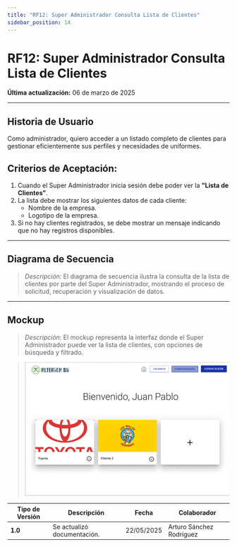 ```yaml
---
title: "RF12: Super Administrador Consulta Lista de Clientes"
sidebar_position: 14
---
```


# RF12: Super Administrador Consulta Lista de Clientes

**Última actualización:** 06 de marzo de 2025

---

## Historia de Usuario

Como administrador, quiero acceder a un listado completo de clientes para gestionar eficientemente sus perfiles y necesidades de uniformes.

## **Criterios de Aceptación:**

1. Cuando el Super Administrador inicia sesión debe poder ver la **"Lista de Clientes"**.
2. La lista debe mostrar los siguientes datos de cada cliente:
   - Nombre de la empresa.
   - Logotipo de la empresa.
3. Si no hay clientes registrados, se debe mostrar un mensaje indicando que no hay registros disponibles.

---

## **Diagrama de Secuencia**

> _Descripción_: El diagrama de secuencia ilustra la consulta de la lista de clientes por parte del Super Administrador, mostrando el proceso de solicitud, recuperación y visualización de datos.

---

## **Mockup**

> _Descripción_: El mockup representa la interfaz donde el Super Administrador puede ver la lista de clientes, con opciones de búsqueda y filtrado.

> ![Interfaz de lista clientes](imagenes/RF12.png)


| **Tipo de Versión** | **Descripción**                               | **Fecha** | **Colaborador**                 |
| ------------------- | --------------------------------------------- | --------- | ------------------------------- |
| **1.0**             | Se actualizó documentación. | 22/05/2025 | Arturo Sánchez Rodríguez |